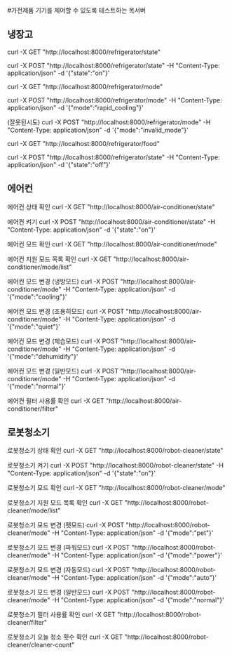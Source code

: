 #가전제품 기기를 제어할 수 있도록 테스트하는 목서버


## 냉장고
curl -X GET "http://localhost:8000/refrigerator/state"

curl -X POST "http://localhost:8000/refrigerator/state" -H "Content-Type: application/json" -d '{"state":"on"}'

curl -X GET "http://localhost:8000/refrigerator/mode"

curl -X POST "http://localhost:8000/refrigerator/mode" -H "Content-Type: application/json" -d '{"mode":"rapid_cooling"}'

(잘못된시도)
curl -X POST "http://localhost:8000/refrigerator/mode" -H "Content-Type: application/json" -d '{"mode":"invalid_mode"}'

curl -X GET "http://localhost:8000/refrigerator/food"

curl -X POST "http://localhost:8000/refrigerator/state" -H "Content-Type: application/json" -d '{"state":"off"}'


## 에어컨
에어컨 상태 확인
curl -X GET "http://localhost:8000/air-conditioner/state"

에어컨 켜기
curl -X POST "http://localhost:8000/air-conditioner/state" -H "Content-Type: application/json" -d '{"state":"on"}'

에어컨 모드 확인
curl -X GET "http://localhost:8000/air-conditioner/mode"

에어컨 지원 모드 목록 확인
curl -X GET "http://localhost:8000/air-conditioner/mode/list"

에어컨 모드 변경 (냉방모드)
curl -X POST "http://localhost:8000/air-conditioner/mode" -H "Content-Type: application/json" -d '{"mode":"cooling"}'

에어컨 모드 변경 (조용히모드)
curl -X POST "http://localhost:8000/air-conditioner/mode" -H "Content-Type: application/json" -d '{"mode":"quiet"}'

에어컨 모드 변경 (제습모드)
curl -X POST "http://localhost:8000/air-conditioner/mode" -H "Content-Type: application/json" -d '{"mode":"dehumidify"}'

에어컨 모드 변경 (일반모드)
curl -X POST "http://localhost:8000/air-conditioner/mode" -H "Content-Type: application/json" -d '{"mode":"normal"}'

에어컨 필터 사용률 확인
curl -X GET "http://localhost:8000/air-conditioner/filter"

## 로봇청소기

로봇청소기 상태 확인
curl -X GET "http://localhost:8000/robot-cleaner/state"

로봇청소기 켜기
curl -X POST "http://localhost:8000/robot-cleaner/state" -H "Content-Type: application/json" -d '{"state":"on"}'

로봇청소기 모드 확인
curl -X GET "http://localhost:8000/robot-cleaner/mode"

로봇청소기 지원 모드 목록 확인
curl -X GET "http://localhost:8000/robot-cleaner/mode/list"

로봇청소기 모드 변경 (펫모드)
curl -X POST "http://localhost:8000/robot-cleaner/mode" -H "Content-Type: application/json" -d '{"mode":"pet"}'

로봇청소기 모드 변경 (파워모드)
curl -X POST "http://localhost:8000/robot-cleaner/mode" -H "Content-Type: application/json" -d '{"mode":"power"}'

로봇청소기 모드 변경 (자동모드)
curl -X POST "http://localhost:8000/robot-cleaner/mode" -H "Content-Type: application/json" -d '{"mode":"auto"}'

로봇청소기 모드 변경 (일반모드)
curl -X POST "http://localhost:8000/robot-cleaner/mode" -H "Content-Type: application/json" -d '{"mode":"normal"}'

로봇청소기 필터 사용률 확인
curl -X GET "http://localhost:8000/robot-cleaner/filter"

로봇청소기 오늘 청소 횟수 확인
curl -X GET "http://localhost:8000/robot-cleaner/cleaner-count"
